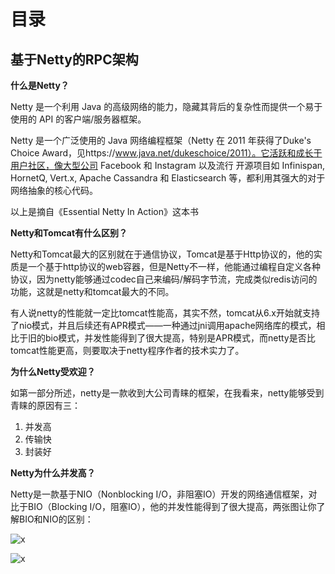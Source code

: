 # 目录







## 基于Netty的RPC架构

**什么是Netty？**

Netty 是一个利用 Java 的高级网络的能力，隐藏其背后的复杂性而提供一个易于使用的 API 的客户端/服务器框架。

Netty 是一个广泛使用的 Java 网络编程框架（Netty 在 2011 年获得了Duke's Choice Award，见https://www.java.net/dukeschoice/2011）。它活跃和成长于用户社区，像大型公司 Facebook 和 Instagram 以及流行 开源项目如 Infinispan, HornetQ, Vert.x, Apache Cassandra 和 Elasticsearch 等，都利用其强大的对于网络抽象的核心代码。

以上是摘自《Essential Netty In Action》这本书

**Netty和Tomcat有什么区别？**

Netty和Tomcat最大的区别就在于通信协议，Tomcat是基于Http协议的，他的实质是一个基于http协议的web容器，但是Netty不一样，他能通过编程自定义各种协议，因为netty能够通过codec自己来编码/解码字节流，完成类似redis访问的功能，这就是netty和tomcat最大的不同。

有人说netty的性能就一定比tomcat性能高，其实不然，tomcat从6.x开始就支持了nio模式，并且后续还有APR模式——一种通过jni调用apache网络库的模式，相比于旧的bio模式，并发性能得到了很大提高，特别是APR模式，而netty是否比tomcat性能更高，则要取决于netty程序作者的技术实力了。

**为什么Netty受欢迎？**

如第一部分所述，netty是一款收到大公司青睐的框架，在我看来，netty能够受到青睐的原因有三：

1.	并发高
2.	传输快
3.	封装好

**Netty为什么并发高？**

Netty是一款基于NIO（Nonblocking I/O，非阻塞IO）开发的网络通信框架，对比于BIO（Blocking I/O，阻塞IO），他的并发性能得到了很大提高，两张图让你了解BIO和NIO的区别：

![x](http://viyitech.cn/public/images/bio.png)

![x](http://viyitech.cn/public/images/nio.png)







